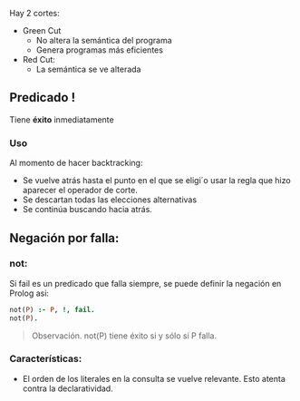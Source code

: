 Hay 2 cortes:
+ Green Cut
	+ No altera la semántica del programa
	+ Genera programas más eficientes
+ Red Cut:
	+ La semántica se ve alterada

## Predicado !

Tiene **éxito** inmediatamente
### Uso
Al momento de hacer backtracking:
+ Se vuelve atrás hasta el punto en el que se eligi´o usar la regla que hizo aparecer el operador de corte.
+ Se descartan todas las elecciones alternativas
+ Se continúa buscando hacia atrás.
## Negación por falla:

### not:
Si fail es un predicado que falla siempre, se puede definir la
negación en Prolog asi:

```prolog
not(P) :- P, !, fail.
not(P).
```

> Observación. not(P) tiene éxito si y sólo si P falla.
### Características:
+ El orden de los literales en la consulta se vuelve relevante.
  Esto atenta contra la declaratividad.